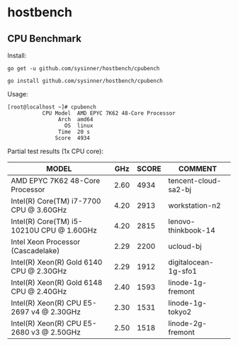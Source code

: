 # hostbench



## CPU Benchmark

Install:

``` shell
go get -u github.com/sysinner/hostbench/cpubench

go install github.com/sysinner/hostbench/cpubench
```

Usage:

``` shell
[root@localhost ~]# cpubench
           CPU Model  AMD EPYC 7K62 48-Core Processor
                Arch  amd64
                  OS  linux
                Time  20 s
               Score  4934
```

Partial test results (1x CPU core):

| MODEL                                     | GHz  | SCORE | COMMENT              |
|-------------------------------------------|------|-------|----------------------|
| AMD EPYC 7K62 48-Core Processor           | 2.60 | 4934  | tencent-cloud-sa2-bj |
| Intel(R) Core(TM) i7-7700 CPU @ 3.60GHz   | 4.20 | 2913  | workstation-n2       |
| Intel(R) Core(TM) i5-10210U CPU @ 1.60GHz | 4.20 | 2815  | lenovo-thinkbook-14  |
| Intel Xeon Processor (Cascadelake)        | 2.29 | 2200  | ucloud-bj            |
| Intel(R) Xeon(R) Gold 6140 CPU @ 2.30GHz  | 2.29 | 1912  | digitalocean-1g-sfo1 |
| Intel(R) Xeon(R) Gold 6148 CPU @ 2.40GHz  | 2.40 | 1593  | linode-1g-fremont    |
| Intel(R) Xeon(R) CPU E5-2697 v4 @ 2.30GHz | 2.30 | 1531  | linode-1g-tokyo2     |
| Intel(R) Xeon(R) CPU E5-2680 v3 @ 2.50GHz | 2.50 | 1518  | linode-2g-fremont    |

